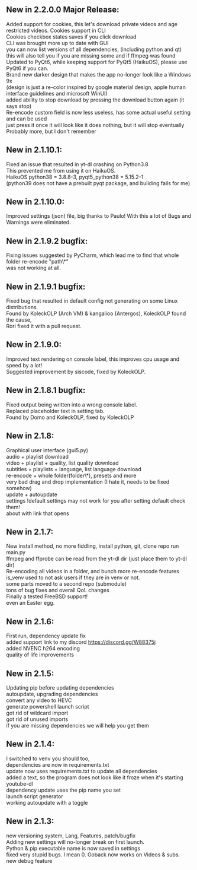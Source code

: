 ## New in 2.2.0.0 Major Release:
Added support for cookies, this let's download private videos and age restricted videos.
Cookies support in CLI<br>
Cookies checkbox states saves if you click download<br>
CLI was brought more up to date with GUI<br>
you can now list versions of all dependencies, (including python and qt)<br>
this will also tell you if you are missing some and if ffmpeg was found<br>
Updated to PyQt6, while keeping support for PyQt5 (HaikuOS), please use PyQt6 if you can.<br>
Brand new darker design that makes the app no-longer look like a Windows 9x<br>
(design is just a re-color inspired by google material design, apple human interface guidelines and microsoft WinUI)<br>
added ability to stop download by pressing the download button again (it says stop)<br>
Re-encode custom field is now less useless, has some actual useful setting and can be used<br>
just press it once it will look like it does nothing, but it will stop eventually<br>
Probably more, but I don't remember

## New in 2.1.10.1:
Fixed an issue that resulted in yt-dl crashing on Python3.8<br>
This prevented me from using it on HaikuOS.<br>
HaikuOS python38 = 3.8.8-3, pyqt5_python38 = 5.15.2-1<br>
(python39 does not have a prebuilt pyqt package, and building fails for me)

## New in 2.1.10.0:
Improved settings (json) file, big thanks to Paulo! With this a lot of Bugs and Warnings were eliminated.

## New in 2.1.9.2 bugfix:
Fixing issues suggested by PyCharm, which lead me to find that whole folder re-encode "path\\*"<br>
was not working at all.

## New in 2.1.9.1 bugfix:
Fixed bug that resulted in default config not generating on some Linux distributions.<br>
Found by KoleckOLP (Arch VM) & kangalioo (Antergos), KoleckOLP found the cause,<br>
Rori fixed it with a pull request.<br>

## New in 2.1.9.0:
Improved text rendering on console label, this improves cpu usage and speed by a lot!<br>
Suggested improvement by siscode, fixed by KoleckOLP.<br>

## New in 2.1.8.1 bugfix:
Fixed output being written into a wrong console label.<br>
Replaced placeholder text in setting tab.<br>
Found by Domo and KoleckOLP, fixed by KoleckOLP<br>

## New in 2.1.8:
Graphical user interface (gui5.py)<br>
audio + playlist download<br>
video + playlist + quality, list quality download<br>
subtitles + playlists + language, list language download<br>
re-encode + whole folder(folder\\*), presets and more<br>
very bad drag and drop implementation (I hate it, needs to be fixed somehow)<br>
update + autoupdate<br>
settings !default settings may not work for you after setting default check them!<br>
about with link that opens<br>

## New in 2.1.7:
New install method, no more fiddling, install python, git, clone repo run main.py<br>
ffmpeg and ffprobe can be read from the yt-dl dir (just place them to yt-dl dir)<br>
Re-encoding all videos in a folder, and bunch more re-encode features<br>
is_venv used to not ask users if they are in venv or not.<br>
some parts moved to a second repo (submodule)<br>
tons of bug fixes and overall QoL changes<br>
Finally a tested FreeBSD support!<br>
even an Easter egg.<br>

## New in 2.1.6:
First run, dependency update fix<br>
added support link to my discord https://discord.gg/W88375j<br>
added NVENC h264 encoding <br>
quality of life improvements<br>

## New in 2.1.5:
Updating pip before updating dependencies<br>
autoupdate, upgrading dependencies<br>
convert any video to HEVC<br>
generate powershell launch script<br>
got rid of wildcard import<br>
got rid of unused imports<br>
if you are missing dependencies we will help you get them<br>

## New in 2.1.4:
I switched to venv you should too,<br>
dependencies are now in requirements.txt<br>
update now uses requirements.txt to update all dependencies<br>
added a text, so the program does not look like it froze when it's starting youtube-dl<br>
dependency update uses the pip name you set<br>
launch script generator<br>
working autoupdate with a toggle<br>

## New in 2.1.3:
new versioning system, Lang, Features, patch/bugfix<br>
Adding new settings will no-longer break on first launch.<br>
Python & pip executable name is now saved in settings<br>
fixed very stupid bugs. I mean 0. Goback now works on Videos & subs.<br>
new debug feature<br>
